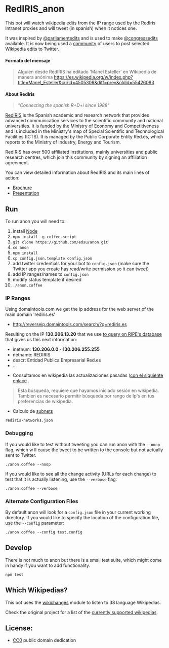 # RedIRIS_anon

This bot will watch wikipedia edits from the IP range used by the RedIris Intranet proxies and will tweet (in spanish) when it notices one.  

It was inspired by
[@parliamentedits](https://twitter.com/parliamentedits) and is used to make
[@congressedits](https://twitter.com/congressedits) available. It is now being
used a [community](#community) of users to post selected Wikipedia edits to 
Twitter.

#### Formato del mensaje

> Alguien desde RedIRIS ha editado 'Manel Esteller' en Wikipedia de manera anónima https://es.wikipedia.org/w/index.php?title=Manel_Esteller&curid=4505306&diff=prev&oldid=55426083

#### About RedIris

> _"Connecting the spanish R+D+i since 1988"_

[RedIRIS](http://www.rediris.es/) is the Spanish academic and research network that provides advanced communication services to the scientific community and national universities. It is funded by the Ministry of Economy and Competitiveness and is included in the Ministry's map of Special Scientific and Technological Facilities (ICTS). It is managed by the Public Corporate Entity Red.es, which reports to the Ministry of Industry, Energy and Tourism.

RedIRIS has over 500 affiliated institutions, mainly universities and public research centres, which join this community by signing an affiliation agreement.

You can view detailed information about RedIRIS and its main lines of action: 

- [Brochure](http://www.rediris.es/rediris/mm/diptico_rediris_2012.pdf)
- [Presentation](http://www.rediris.es/rediris/mm/RedIRIS_corporate-presentation.pdf)

## Run

To run anon you will need to:

1. install [Node](http://nodejs.org)
1. `npm install -g coffee-script`
1. `git clone https://github.com/edsu/anon.git`
1. `cd anon`
1. `npm install`
1. `cp config.json.template config.json`
1. add twitter credentials for your bot to `config.json` (make sure the Twitter
app you create has read/write permission so it can tweet)
1. add IP ranges/names to `config.json`
1. modify status template if desired
1. `./anon.coffee` 



### IP Ranges

Using domaintools.com we get the ip address for the web server of the main domain 'rediris.es'

- http://reverseip.domaintools.com/search/?q=rediris.es

Resulting on the IP **130.206.13.20** that we use [to query on RIPE's database](https://apps.db.ripe.net/search/query.html) that gives us this next information:

* inetnum:         **130.206.0.0 - 130.206.255.255**
* netname:         REDIRIS
* descr:           Entidad Publica Empresarial Red.es
* …

- Consultamos en wikipedia las actualizaciones pasadas ([con el siguiente enlace](https://es.wikipedia.org/w/index.php?limit=50&title=Especial%3AContribuciones&contribs=user&target=130.206.0.0%2F16&namespace=&tagfilter=&year=2016&month=-1) .

> Esta búsqueda, requiere que hayamos iniciado sesión en wikipedia. Tambien es necesario permitir búsqueda por rango de Ip's en tus preferencias de wikipedia.

- Calculo de [subnets](https://www.dan.me.uk/ipsubnets?ip=130.206.0.0)


`rediris-networks.json`

### Debugging

If you would like to test without tweeting you can run anon with the `--noop` flag, which w ll cause the tweet to be written to the console
but not actually sent to Twitter.

    ./anon.coffee --noop

If you would like to see all the change activity (URLs for each change) to test that it is actually listening, use the `--verbose` flag:

    ./anon.coffee --verbose

### Alternate Configuration Files

By default anon will look for a `config.json` file in your current working directory. If you would like to specify the location of the configuration file, use the `--config` parameter:

    ./anon.coffee --config test.config

## Develop

There is not much to anon but there is a small test suite, which might come in handy if you want to add functionality.

    npm test

## Which Wikipedias?

This bot uses the [wikichanges](https://github.com/edsu/wikichanges) module to listen to 38 language Wikipedias. 

Check the original project for a list of the [currently supported wikipedias](https://github.com/edsu/anon).

## License:

* [CC0](LICENSE) public domain dedication
